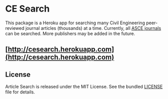 CE Search
======================

This package is a Heroku app for searching many Civil Engineering peer-reviewed
journal articles (thousands) at a time. Currently, all
[ASCE journals](http://ascelibrary.org) can be searched. More publishers may be
added in the future.

## [http://cesearch.herokuapp.com](http://cesearch.herokuapp.com)

License
-------
Article Search is released under the MIT License. See the bundled [LICENSE](https://github.com/mattsears18/articlesearch/blob/master/LICENSE) file for details.
